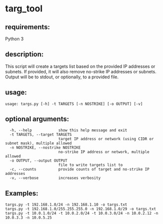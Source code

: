 # targ_tool
## requirements:
Python 3

## description:
This script will create a targets list based on the provided IP addresses or subnets.  If provided, it will also remove no-strike IP addresses or subnets.  Output will be to stdout, or optionally, to a provided file.

## usage:
`usage: targs.py [-h] -t TARGETS [-n NOSTRIKE] [-o OUTPUT] [-v]`

## optional arguments:
```
  -h, --help            show this help message and exit
  -t TARGETS, --target TARGETS
                        target IP address or network (using CIDR or subnet mask), multiple allowed
  -n NOSTRIKE, --nostrike NOSTRIKE
                        no-strike IP address or network, multiple allowed
  -o OUTPUT, --output OUTPUT
                        file to write targets list to
  -c, --counts          provide counts of target and no-strike IP addresses
  -v, --verbose         increases verbosity
```
## Examples:
```
targs.py -t 192.168.1.0/24 -n 192.168.1.10 -o targs.txt
targs.py -t 192.168.1.0/255.255.255.0 -n 192.168.1.0/29 -o targs.txt
targs.py -t 10.0.1.0/24 -t 10.0.2.0/24 -t 10.0.3.0/24 -n 10.0.2.12 -n 10.0.3.3 -n 10.0.5.25
```
